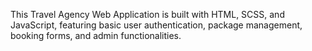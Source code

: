 This Travel Agency Web Application is built with HTML, SCSS, and JavaScript, featuring basic user authentication, package management, booking forms, and admin functionalities.
